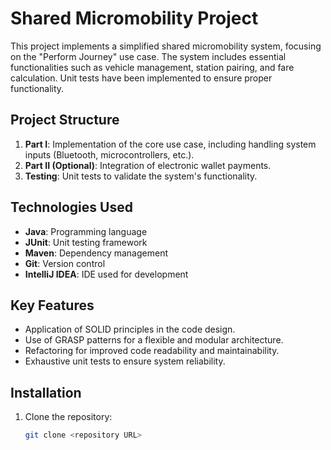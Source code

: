 # Shared Micromobility Project

This project implements a simplified shared micromobility system, focusing on the "Perform Journey" use case. The system includes essential functionalities such as vehicle management, station pairing, and fare calculation. Unit tests have been implemented to ensure proper functionality.

## Project Structure

1. **Part I**: Implementation of the core use case, including handling system inputs (Bluetooth, microcontrollers, etc.).
2. **Part II (Optional)**: Integration of electronic wallet payments.
3. **Testing**: Unit tests to validate the system's functionality.

## Technologies Used

- **Java**: Programming language
- **JUnit**: Unit testing framework
- **Maven**: Dependency management
- **Git**: Version control
- **IntelliJ IDEA**: IDE used for development

## Key Features

- Application of SOLID principles in the code design.
- Use of GRASP patterns for a flexible and modular architecture.
- Refactoring for improved code readability and maintainability.
- Exhaustive unit tests to ensure system reliability.

## Installation

1. Clone the repository:
   ```bash
   git clone <repository URL>

